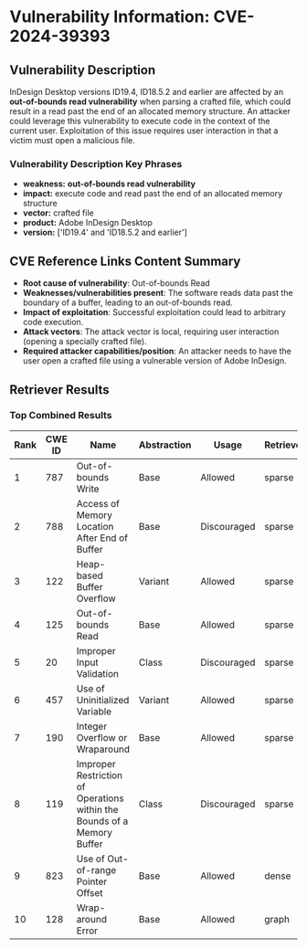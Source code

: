 # Vulnerability Information: CVE-2024-39393

## Vulnerability Description
InDesign Desktop versions ID19.4, ID18.5.2 and earlier are affected by an **out-of-bounds read vulnerability** when parsing a crafted file, which could result in a read past the end of an allocated memory structure. An attacker could leverage this vulnerability to execute code in the context of the current user. Exploitation of this issue requires user interaction in that a victim must open a malicious file.

### Vulnerability Description Key Phrases
- **weakness:** **out-of-bounds read vulnerability**
- **impact:** execute code and read past the end of an allocated memory structure
- **vector:** crafted file
- **product:** Adobe InDesign Desktop
- **version:** ['ID19.4' and 'ID18.5.2 and earlier']

## CVE Reference Links Content Summary
- **Root cause of vulnerability**: Out-of-bounds Read
- **Weaknesses/vulnerabilities present**: The software reads data past the boundary of a buffer, leading to an out-of-bounds read.
- **Impact of exploitation**:  Successful exploitation could lead to arbitrary code execution.
- **Attack vectors**: The attack vector is local, requiring user interaction (opening a specially crafted file).
- **Required attacker capabilities/position**: An attacker needs to have the user open a crafted file using a vulnerable version of Adobe InDesign.

## Retriever Results

### Top Combined Results

| Rank | CWE ID | Name | Abstraction | Usage  | Retrievers | Individual Scores |
|------|--------|------|-------------|-------|------------|-------------------|
| 1 | 787 | Out-of-bounds Write | Base | Allowed | sparse | 0.518 |
| 2 | 788 | Access of Memory Location After End of Buffer | Base | Discouraged | sparse | 0.511 |
| 3 | 122 | Heap-based Buffer Overflow | Variant | Allowed | sparse | 0.463 |
| 4 | 125 | Out-of-bounds Read | Base | Allowed | sparse | 0.455 |
| 5 | 20 | Improper Input Validation | Class | Discouraged | sparse | 0.454 |
| 6 | 457 | Use of Uninitialized Variable | Variant | Allowed | sparse | 0.446 |
| 7 | 190 | Integer Overflow or Wraparound | Base | Allowed | sparse | 0.436 |
| 8 | 119 | Improper Restriction of Operations within the Bounds of a Memory Buffer | Class | Discouraged | sparse | 0.424 |
| 9 | 823 | Use of Out-of-range Pointer Offset | Base | Allowed | dense | 0.513 |
| 10 | 128 | Wrap-around Error | Base | Allowed | graph | 0.002 |

